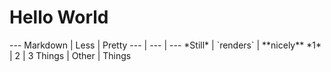 <h1>Hello World</h1>
---
Markdown | Less | Pretty
--- | --- | ---
*Still* | `renders` | **nicely**
*1* | 2 | 3
Things | Other | Things
